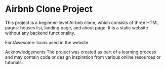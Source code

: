 # Airbnb Clone Project

This project is a beginner-level Airbnb clone, which consists of three HTML pages: houses list, landing page, and about page. It is a static website without any backend functionality.

FontAwesome: Icons used in the website

Acknowledgements
The project was created as part of a learning process and may contain code or design inspiration from various online resources or tutorials.
